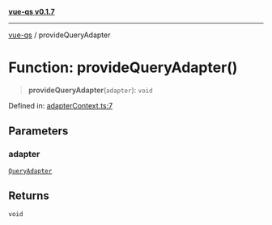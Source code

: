 [**vue-qs v0.1.7**](../README.md)

***

[vue-qs](../README.md) / provideQueryAdapter

# Function: provideQueryAdapter()

> **provideQueryAdapter**(`adapter`): `void`

Defined in: [adapterContext.ts:7](https://github.com/iamsomraj/vue-qs/blob/ab438db5bb6a3e0a51e2435f962a383278df5579/src/adapterContext.ts#L7)

## Parameters

### adapter

[`QueryAdapter`](../type-aliases/QueryAdapter.md)

## Returns

`void`
